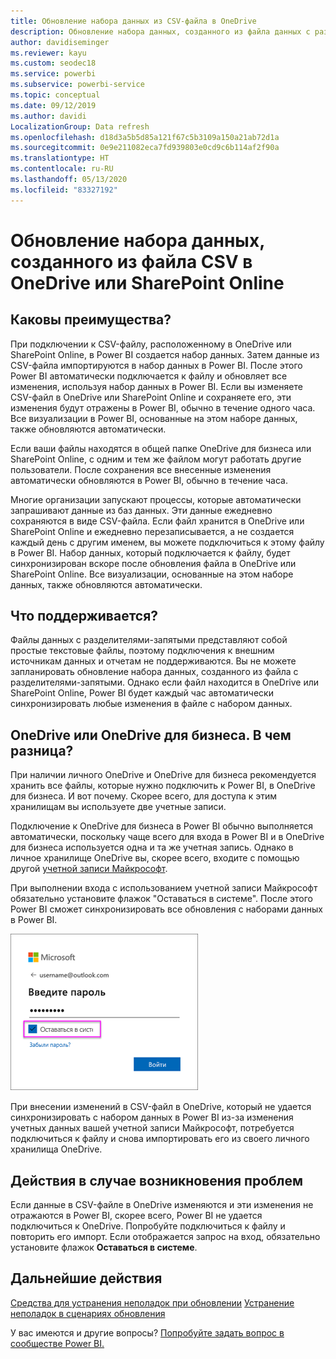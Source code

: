 ```yaml
---
title: Обновление набора данных из CSV-файла в OneDrive
description: Обновление набора данных, созданного из файла данных с разделителями-запятыми (CSV) в OneDrive
author: davidiseminger
ms.reviewer: kayu
ms.custom: seodec18
ms.service: powerbi
ms.subservice: powerbi-service
ms.topic: conceptual
ms.date: 09/12/2019
ms.author: davidi
LocalizationGroup: Data refresh
ms.openlocfilehash: d18d3a5b5d85a121f67c5b3109a150a21ab72d1a
ms.sourcegitcommit: 0e9e211082eca7fd939803e0cd9c6b114af2f90a
ms.translationtype: HT
ms.contentlocale: ru-RU
ms.lasthandoff: 05/13/2020
ms.locfileid: "83327192"
---
```

# <a name="refresh-a-dataset-created-from-a-csv-file-on-onedrive-or-sharepoint-online"></a>Обновление набора данных, созданного из файла CSV в OneDrive или SharePoint Online
## <a name="what-are-the-advantages"></a>Каковы преимущества?
При подключении к CSV-файлу, расположенному в OneDrive или SharePoint Online, в Power BI создается набор данных. Затем данные из CSV-файла импортируются в набор данных в Power BI. После этого Power BI автоматически подключается к файлу и обновляет все изменения, используя набор данных в Power BI. Если вы изменяете CSV-файл в OneDrive или SharePoint Online и сохраняете его, эти изменения будут отражены в Power BI, обычно в течение одного часа. Все визуализации в Power BI, основанные на этом наборе данных, также обновляются автоматически.

Если ваши файлы находятся в общей папке OneDrive для бизнеса или SharePoint Online, с одним и тем же файлом могут работать другие пользователи. После сохранения все внесенные изменения автоматически обновляются в Power BI, обычно в течение часа.

Многие организации запускают процессы, которые автоматически запрашивают данные из баз данных. Эти данные ежедневно сохраняются в виде CSV-файла. Если файл хранится в OneDrive или SharePoint Online и ежедневно перезаписывается, а не создается каждый день с другим именем, вы можете подключиться к этому файлу в Power BI. Набор данных, который подключается к файлу, будет синхронизирован вскоре после обновления файла в OneDrive или SharePoint Online. Все визуализации, основанные на этом наборе данных, также обновляются автоматически.

## <a name="whats-supported"></a>Что поддерживается?
Файлы данных с разделителями-запятыми представляют собой простые текстовые файлы, поэтому подключения к внешним источникам данных и отчетам не поддерживаются. Вы не можете запланировать обновление набора данных, созданного из файла с разделителями-запятыми. Однако если файл находится в OneDrive или SharePoint Online, Power BI будет каждый час автоматически синхронизировать любые изменения в файле с набором данных.

## <a name="onedrive-or-onedrive-for-business-whats-the-difference"></a>OneDrive или OneDrive для бизнеса. В чем разница?
При наличии личного OneDrive и OneDrive для бизнеса рекомендуется хранить все файлы, которые нужно подключить к Power BI, в OneDrive для бизнеса. И вот почему. Скорее всего, для доступа к этим хранилищам вы используете две учетные записи.

Подключение к OneDrive для бизнеса в Power BI обычно выполняется автоматически, поскольку чаще всего для входа в Power BI и в OneDrive для бизнеса используется одна и та же учетная запись. Однако в личное хранилище OneDrive вы, скорее всего, входите с помощью другой [учетной записи Майкрософт](https://account.microsoft.com).

При выполнении входа с использованием учетной записи Майкрософт обязательно установите флажок "Оставаться в системе". После этого Power BI сможет синхронизировать все обновления с наборами данных в Power BI.

![Пример входа](media/refresh-csv-file-onedrive/refresh_signin_keepmesignedin.png)

При внесении изменений в CSV-файл в OneDrive, который не удается синхронизировать с набором данных в Power BI из-за изменения учетных данных вашей учетной записи Майкрософт, потребуется подключиться к файлу и снова импортировать его из своего личного хранилища OneDrive.

## <a name="when-things-go-wrong"></a>Действия в случае возникновения проблем
Если данные в CSV-файле в OneDrive изменяются и эти изменения не отражаются в Power BI, скорее всего, Power BI не удается подключиться к OneDrive. Попробуйте подключиться к файлу и повторить его импорт. Если отображается запрос на вход, обязательно установите флажок **Оставаться в системе**.

## <a name="next-steps"></a>Дальнейшие действия
[Средства для устранения неполадок при обновлении](service-gateway-onprem-tshoot.md)
[Устранение неполадок в сценариях обновления](refresh-troubleshooting-refresh-scenarios.md)

У вас имеются и другие вопросы? [Попробуйте задать вопрос в сообществе Power BI.](https://community.powerbi.com/)

